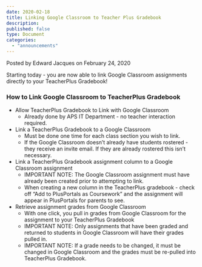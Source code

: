 ```yaml
---
date: 2020-02-18
title: Linking Google Classroom to Teacher Plus Gradebook
description:
published: false
type: Document
categories:
  - "announcements"
---
```


Posted by Edward Jacques on February 24, 2020

Starting today - you are now able to link Google Classroom assignments directly to your TeacherPlus Gradebook!

### How to Link Google Classroom to TeacherPlus Gradebook


- Allow TeacherPlus Gradebook to Link with Google Classroom
  - Already done by APS IT Department - no teacher interaction required.
- Link a TeacherPlus Gradebook to a Google Classroom
  - Must be done one time for each class section you wish to link.
  - If the Google Classroom doesn’t already have students rostered - they receive an invite email.  If they are already rostered this isn’t necessary.
- Link a TeacherPlus Gradebook assignment column to a Google Classroom assignment
  - IMPORTANT NOTE: The Google Classroom assignment must have already been created prior to attempting to link.
  - When creating a new column in the TeacherPlus gradebook - check off “Add to PlusPortals as Coursework” and the assignment will appear in PlusPortals for parents to see.
- Retrieve assignment grades from Google Classroom
  - With one click, you pull in grades from Google Classroom for the assignment to your TeacherPlus Gradebook
  - IMPORTANT NOTE: Only assignments that have been graded and returned to students in Google Classroom will have their grades pulled in.
  - IMPORTANT NOTE: If a grade needs to be changed, it must be changed in Google Classroom and the grades must be re-pulled into TeacherPlus Gradebook.
